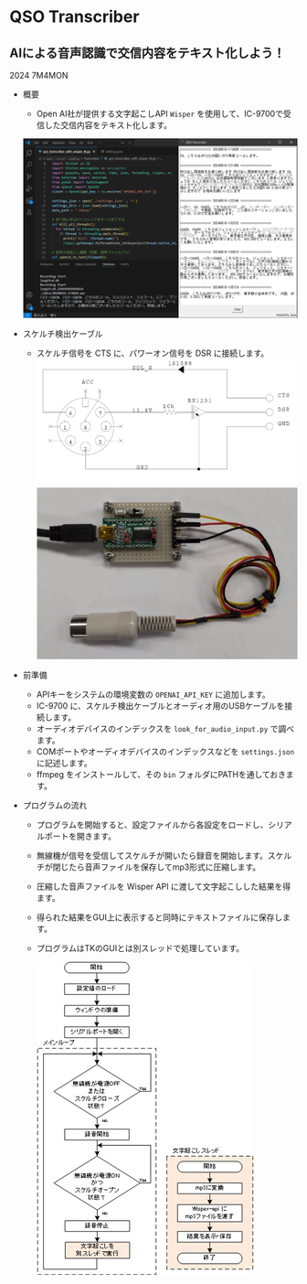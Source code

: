 # QSO Transcriber
## AIによる音声認識で交信内容をテキスト化しよう！
2024 7M4MON

* 概要
  * Open AI社が提供する文字起こしAPI `Wisper` を使用して、IC-9700で受信した交信内容をテキスト化します。


  
  ![](https://github.com/7m4mon/qso_transcriber/blob/main/one_day_430_main_ch.png)  
  

* スケルチ検出ケーブル
  * スケルチ信号を CTS に、パワーオン信号を DSR に接続します。
  ![](https://github.com/7m4mon/qso_transcriber/blob/main/cable_sch.png)  
  ![](https://github.com/7m4mon/qso_transcriber/blob/main/cable_photo.jpg)  
  

* 前準備
  * APIキーをシステムの環境変数の `OPENAI_API_KEY` に追加します。
  * IC-9700 に、スケルチ検出ケーブルとオーディオ用のUSBケーブルを接続します。
  * オーディオデバイスのインデックスを `look_for_audio_input.py` で調べます。
  * COMポートやオーディオデバイスのインデックスなどを `settings.json` に記述します。
  * ffmpeg をインストールして、その `bin` フォルダにPATHを通しておきます。


* プログラムの流れ
  * プログラムを開始すると、設定ファイルから各設定をロードし、シリアルポートを開きます。
  * 無線機が信号を受信してスケルチが開いたら録音を開始します。スケルチが閉じたら音声ファイルを保存してmp3形式に圧縮します。
  * 圧縮した音声ファイルを Wisper API に渡して文字起こしした結果を得ます。
  * 得られた結果をGUI上に表示すると同時にテキストファイルに保存します。
  * プログラムはTKのGUIとは別スレッドで処理しています。

    ![](https://github.com/7m4mon/qso_transcriber/blob/main/qso_transcriber_flow_chart.png)  


  
